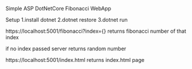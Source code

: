 Simple ASP DotNetCore Fibonacci WebApp

Setup
1.install dotnet
2.dotnet restore
3.dotnet run


https://localhost:5001/fibonacci?index={} returns fibonacci number of that index

if no index passed server returns random number

https://localhost:5001/index.html  returns index.html page
